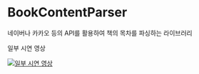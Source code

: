 # BookContentParser
네이버나 카카오 등의 API를 활용하여 책의 목차를 파싱하는 라이브러리

일부 시연 영상

[![일부 시연 영상](http://img.youtube.com/vi/Jx4xAcmqnrw/0.jpg)](https://youtu.be/Jx4xAcmqnrw)
